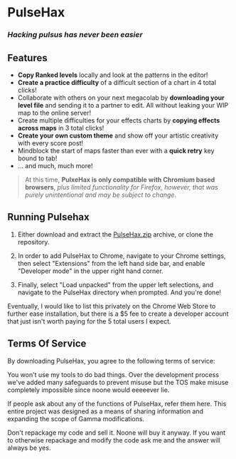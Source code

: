 # PulseHax
### _Hacking pulsus has never been easier_

## <b>Features</b>
- <b>Copy Ranked levels</b> locally and look at the patterns in the editor!
- <b>Create a practice difficulty</b> of a difficult section of a chart in 4 total clicks!
- Collaborate with others on your next megacolab by <b>downloading your level file</b> and sending it to a partner to edit. All without leaking your WIP map to the online server!
- Create multiple difficulties for your effects charts by <b>copying effects across maps</b> in 3 total clicks!
- <b>Create your own custom theme</b> and show off your artistic creativity with every score post!
- Mindblock the start of maps faster than ever with a <b>quick retry</b> key bound to tab!
- ... and much, much more!

> At this time, <b>PulxeHax is only compatible with Chromium based browsers</b>, _plus limited functionality for Firefox, however, that was purely unintentional and may be subject to change_. 

## <b>Running Pulsehax</b>
1. Either download and extract the [PulseHax.zip](PulseHax0.5.1.zip) archive, or clone the repository.  

1. In order to add PulseHax to Chrome, navigate to your Chrome settings, then select "Extensions" from the left hand side bar, and enable "Developer mode" in the upper right hand corner.

1. Finally, select "Load unpacked" from the upper left selections, and navigate to the PulseHax directory when prompted. And you're done!

Eventually, I would like to list this privately on the Chrome Web Store to further ease installation, but there is a $5 fee to create a developer account that just isn't worth paying for the 5 total users I expect. 

## <b>Terms Of Service</b>
By downloading PulseHax, you agree to the following terms of service:

You won't use my tools to do bad things. Over the development process we've added many safeguards to prevent misuse but the TOS make misuse completely impossible since noone would eeeeever lie.

If people ask about any of the functions of PulseHax, refer them here. This entire project was designed as a means of sharing information and expanding the scope of Gamma modifications.

Don't repackage my code and sell it. Noone will buy it anyway. If you want to otherwise repackage and modify the code ask me and the answer will always be yes.